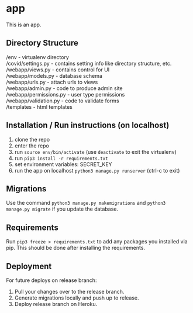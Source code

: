 # app
This is an app.

## Directory Structure
/env - virtualenv directory  
/covid/settings.py - contains setting info like directory structure, etc.  
/webapp/views.py - contains control for UI  
/webapp/models.py - database schema  
/webapp/urls.py - attach urls to views  
/webapp/admin.py - code to produce admin site   
/webapp/permissions.py - user type permissions  
/webapp/validation.py - code to validate forms  
/templates - html templates  

## Installation / Run instructions (on localhost)
1) clone the repo
2) enter the repo
3) run `source env/bin/activate` (use `deactivate` to exit the virtualenv)
4) run `pip3 install -r requirements.txt`
5) set environment variables: SECRET_KEY
7) run the app on localhost `python3 manage.py runserver` (ctrl-c to exit)


## Migrations
Use the command `python3 manage.py makemigrations` and `python3 manage.py migrate` if you update the database.

## Requirements
Run `pip3 freeze > requirements.txt` to add any packages you installed via pip. This should be done after installing the requirements.


## Deployment
For future deploys on release branch:

1. Pull your changes over to the release branch.
2. Generate migrations locally and push up to release.
3. Deploy release branch on Heroku.
